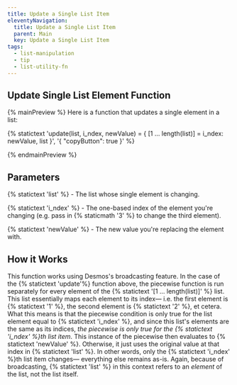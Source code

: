 ```yaml
---
title: Update a Single List Item
eleventyNavigation:
  title: Update a Single List Item
  parent: Main
  key: Update a Single List Item
tags:
  - list-manipulation
  - tip
  - list-utility-fn
---
```


## Update Single List Element Function

{% mainPreview %}
Here is a function that updates a single element in a list:

{% statictext
  'update(list, i_ndex, newValue) = { [1 ... length(list)] = i_ndex: newValue, list }', '{ "copyButton": true }'
  %}

{% endmainPreview %}

## Parameters

{% statictext 'list' %} - The list whose single element is changing.

{% statictext 'i_ndex' %} - The one-based index of the element you're changing (e.g. pass in {% staticmath '3' %} to change the third element).

{% statictext 'newValue' %} - The new value you're replacing the element with.

## How it Works

This function works using Desmos's broadcasting feature. In the case of the {% statictext 'update'%} function above, the piecewise function is run separately for every element of the {% statictext '[1 ... length(list)]' %} list. This list essentially maps each element to its index&mdash; i.e. the first element is {% statictext '1' %}, the second element is {% statictext '2' %}, et cetera. What this means is that the piecewise condition is only true for the list element equal to {% statictext 'i_ndex' %}, and since this list's elements are the same as its indices, _the piecewise is only true for the {% statictext 'i_ndex' %}th list item_. This instance of the piecewise then evaluates to {% statictext 'newValue' %}. Otherwise, it just uses the original value at that index in {% statictext 'list' %}. In other words, only the {% statictext 'i_ndex' %}th list item changes&mdash; everything else remains as-is. Again, because of broadcasting, {% statictext 'list' %} in this context refers to an _element_ of the list, not the list itself.
